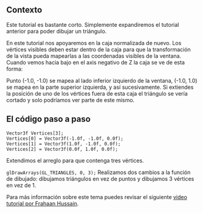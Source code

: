 ## Contexto
Este tutorial es bastante corto. Simplemente expandiremos el tutorial anterior para poder dibujar un triángulo. 

En este tutorial nos apoyaremos en la caja normalizada de nuevo. Los vértices visibles deben estar dentro de la caja para que la transformación de la vista pueda mapearlas a las coordenadas visibles de la ventana. Cuando vemos hacia bajo en el axis negativo de Z la caja se ve de esta forma: 

Punto (-1.0, -1.0) se mapea al lado inferior izquierdo de la ventana, (-1.0, 1.0) se mapea en la parte superior izquierda, y así sucesivamente. Si extiendes la posición de uno de los vértices fuera de esta caja el triángulo se vería cortado y solo podríamos ver parte de este mismo. 

## El código paso a paso

```
Vector3f Vertices[3];
Vertices[0] = Vector3f(-1.0f, -1.0f, 0.0f);
Vertices[1] = Vector3f(1.0f, -1.0f, 0.0f);
Vertices[2] = Vector3f(0.0f, 1.0f, 0.0f);
```

Extendimos el arreglo para que contenga tres vértices. 

`glDrawArrays(GL_TRIANGLES, 0, 3);`
Realizamos dos cambios a la función de dibujado: dibujamos triángulos en vez de puntos y dibujamos 3 vértices en vez de 1. 

Para más información sobre este tema puedes revisar el siguiente [video tutorial por Frahaan Hussain](https://www.youtube.com/watch?v=EIpxcNl2WJU&list=PLRtjMdoYXLf6zUMDJVRZYV-6g6n62vet8&index=8). 